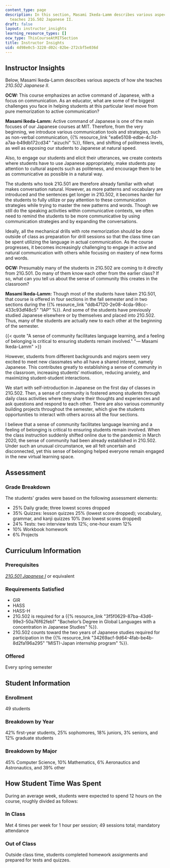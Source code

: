 ```yaml
---
content_type: page
description: In this section, Masami Ikeda-Lamm describes various aspects of how she
  teaches 21G.502 Japanese II.
draft: false
layout: instructor_insights
learning_resource_types: []
ocw_type: ThisCourseAtMITSection
title: Instructor Insights
uid: 4d98e0c5-3228-d02c-82be-272cbf5e036d
---
```

## Instructor Insights

Below, Masami Ikeda-Lamm describes various aspects of how she teaches *21G.502 Japanese II*.

**OCW:** This course emphasizes an active command of Japanese, with a focus on communication. As an educator, what are some of the biggest challenges you face in helping students at this particular level move from pure memorization to active communication?

**Masami Ikeda-Lamm:** Active command of Japanese is one of the main focuses of our Japanese courses at MIT. Therefore, from the very beginning, we introduce various communication tools and strategies, such as non-verbal communication, {{% resource_link "ea6e5108-edbe-4c7d-a7aa-b49db172cd34" "aizuchi" %}}, fillers, and shifting of politeness levels, as well as exposing our students to Japanese at natural speed.

Also, to engage our students and elicit their utterances, we create contexts where students have to use Japanese appropriately, make students pay attention to cultural aspects such as politeness, and encourage them to be as communicative as possible in a natural way.

The students who took 21G.501 are therefore already familiar with what makes conversation natural. However, as more patterns and vocabulary are introduced and the sentences get longer in 21G.502, it becomes harder for the students to fully utilize or pay attention to these communication strategies while trying to master the new patterns and words. Though we still do the speaking activities within communicative contexts, we often need to remind the students to be more communicative by using communication strategies and by expanding the conversations.

Ideally, all the mechanical drills with rote memorization should be done outside of class as preparation for drill sessions so that the class time can be spent utilizing the language in actual communication. As the course progresses, it becomes increasingly challenging to engage in active and natural communication with others while focusing on mastery of new forms and words.

**OCW:** Presumably many of the students in 21G.502 are coming to it directly from 21G.501. Do many of them know each other from the earlier class? If so, what can you tell us about the sense of community this creates in the classroom?

**Masami Ikeda-Lamm:** Though most of the students have taken 21G.501, that course is offered in four sections in the fall semester and in two sections during the {{% resource_link "ddb47120-2e08-4cda-98cc-433c93df48c5" "IAP" %}}. And some of the students have previously studied Japanese elsewhere or by themselves and placed into 21G.502. Thus, many of the students are actually new to each other at the beginning of the semester.

{{< quote "A sense of community facilitates language learning, and a feeling of belonging is critical to ensuring students remain involved." "— Masami Ikeda-Lamm" >}}

However, students from different backgrounds and majors seem very excited to meet new classmates who all have a shared interest, namely Japanese. This contributes greatly to establishing a sense of community in the classroom, increasing students’ motivation, reducing anxiety, and maximizing student-student interactions.

We start with self-introduction in Japanese on the first day of classes in 21G.502. Then, a sense of community is fostered among students through daily class activities where they share their thoughts and experiences and ask questions and respond to each other. There are also various community building projects throughout the semester, which give the students opportunities to interact with others across all the four sections.

I believe that a sense of community facilitates language learning and a feeling of belonging is critical to ensuring students remain involved. When the class instruction suddenly shifted online due to the pandemic in March 2020, the sense of community had been already established in 21G.502. Under such an unusual circumstance, we all felt uncertain and disconnected, yet this sense of belonging helped everyone remain engaged in the new virtual learning space.

## Assessment

### Grade Breakdown

The students' grades were based on the following assessment elements:

- 25% Daily grade; three lowest scores dropped
- 35% Quizzes: lesson quizzes 25% (lowest score dropped); vocabulary, grammar, and kanji quizzes 10% (two lowest scores dropped)
- 24% Tests: two interview tests 12%; one-hour exam 12%
- 10% Workbook homework
- 6% Projects

## Curriculum Information

### Prerequisites

[*21G.501 Japanese I*](/courses/21g-501-japanese-i-fall-2019) or equivalent

### Requirements Satisfied

- GIR
- HASS
- HASS-H
- 21G.502 is required for a {{% resource_link "3f5f0629-87ba-43d6-99e3-50a76f62feb1" "Bachelor’s Degree in Global Languages with a concentration in Japanese Studies" %}}.
- 21G.502 counts toward the two years of Japanese studies required for participation in the {{% resource_link "34269acf-9d64-4fab-be4b-8d2fa196a295" "MISTI-Japan internship program" %}}.

### Offered

Every spring semester

## Student Information

### Enrollment

49 students

### Breakdown by Year

42% first-year students, 25% sophomores, 18% juniors, 3% seniors, and 12% graduate students

### Breakdown by Major

45% Computer Science, 10% Mathematics, 6% Aeronautics and Astronautics, and 39% other

## How Student Time Was Spent

During an average week, students were expected to spend 12 hours on the course, roughly divided as follows:

### In Class

Met 4 times per week for 1 hour per session; 49 sessions total; mandatory attendance

### Out of Class

Outside class time, students completed homework assignments and prepared for tests and quizzes.